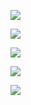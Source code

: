 ![](https://www.nta.go.jp/tmp/4eda8098-4ca0-4f18-a2ff-b91c07eefeef/images/0a9325a8bb2097393d69abd75866e42d34908cbbd2d6bc2fad4c8a48da6b0f00.jpg)

![](https://www.nta.go.jp/tmp/4eda8098-4ca0-4f18-a2ff-b91c07eefeef/images/32924b399464fa065e8d298256e66aaeec7c1608269590779970e35721bf1bc4.jpg)

![](https://www.nta.go.jp/tmp/4eda8098-4ca0-4f18-a2ff-b91c07eefeef/images/61348ce8aa07557ae3c05d16577988d8eb3f70230f5e51418b66ccec1ce1abf2.jpg)

![](https://www.nta.go.jp/tmp/4eda8098-4ca0-4f18-a2ff-b91c07eefeef/images/8a2a635e3deaa0b23ee89e2165d6493e12fa487957a098244caf3fedc7b4adc0.jpg)

![](https://www.nta.go.jp/tmp/4eda8098-4ca0-4f18-a2ff-b91c07eefeef/images/6cbdc087731c0e89af1756dd4bd1dfafa9f30f4b4f82da760d2a56898c635886.jpg)
